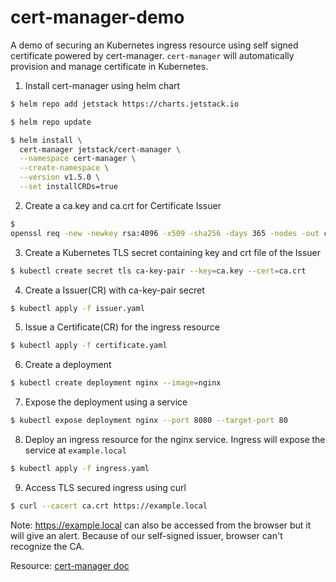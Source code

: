 # cert-manager-demo

A demo of securing an Kubernetes ingress resource using self signed certificate powered by cert-manager. `cert-manager` will automatically provision and manage certificate in Kubernetes.

1. Install cert-manager using helm chart
```bash
$ helm repo add jetstack https://charts.jetstack.io

$ helm repo update

$ helm install \
  cert-manager jetstack/cert-manager \
  --namespace cert-manager \
  --create-namespace \
  --version v1.5.0 \
  --set installCRDs=true

```

2. Create a ca.key and ca.crt for Certificate Issuer
```bash
$ 
openssl req -new -newkey rsa:4096 -x509 -sha256 -days 365 -nodes -out ca.crt -keyout ca.key

```

3. Create a Kubernetes TLS secret containing key and crt file of the Issuer
```bash
$ kubectl create secret tls ca-key-pair --key=ca.key --cert=ca.crt

```

4. Create a Issuer(CR) with ca-key-pair secret
```bash
$ kubectl apply -f issuer.yaml

```

5. Issue a Certificate(CR) for the ingress resource
```bash
$ kubectl apply -f certificate.yaml

```

6. Create a deployment
```bash
$ kubectl create deployment nginx --image=nginx

```

7. Expose the deployment using a service
```bash
$ kubectl expose deployment nginx --port 8080 --target-port 80

```

8. Deploy an ingress resource for the nginx service. Ingress will expose the service at `example.local`
```bash
$ kubectl apply -f ingress.yaml

```

9. Access TLS secured ingress using curl
```bash
$ curl --cacert ca.crt https://example.local

```

Note: https://example.local can also be accessed from the browser but it will give an alert. Because of our self-signed issuer, browser can't recognize the CA.

Resource: [cert-manager doc](https://cert-manager.io/docs/)
